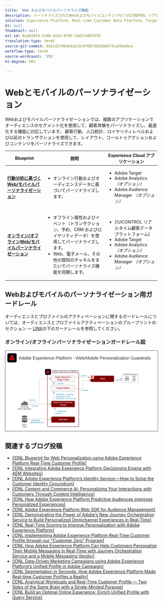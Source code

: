```yaml
---
title: 'Web およびモバイルパーソナライズ機能 '
description: パーソナライズされたWebおよびモバイルコンテンツを[!UICONTROL リアルタイム顧客プロファイル]で配信します。
solution: Experience Platform, Real-time Customer Data Platform, Target, Audience Manager, Analytics, Experience Cloud Services
kt: null
thumbnail: null
exl-id: 8ad028fd-3190-42da-9f46-7e927e8878f8
translation-type: tm+mt
source-git-commit: da21d1796eb9a2c9c0f087d82606874ca55bd4ea
workflow-type: tm+mt
source-wordcount: '255'
ht-degree: 66%

---
```


# Webとモバイルのパーソナライゼーション

Webおよびモバイルパーソナライゼーションでは、複数のアプリケーションでオーディエンスのセグメント化を使用して、顧客体験をパーソナライズし、最適化する機能に対応しています。 顧客行動、人口統計、ロイヤリティレベルおよび以前のトランザクションを使用して、レイアウト、コールトゥアクションおよびコンテンツをパーソナライズできます。

| Blueprint | 説明 | Experience Cloud アプリケーション |
|---|---|---|
| **[行動分析に基づくWeb/モバイルパーソナライゼーション](behavioral.md)** | <ul><li>オンライン行動およびオーディエンスデータに基づいてパーソナライズします。</li></ul> | <ul><li>Adobe Target</li><li>Adobe Analytics *（オプション）*</li><li>Adobe Audience Manager *（オプション）*</li></ul> |
| **[オンライン/オフラインWeb/モバイルパーソナライゼーション](online-offline.md)** | <ul><li>オフライン属性およびイベント（トランザクション、予約、CRM およびロイヤリティデータ）を使用してパーソナライズします。</li><li>Web、電子メール、その他の既知のチャネルをまたいでパーソナライズ機能を同期します。</li></ul> | <ul><li>[!UICONTROL リアルタイム顧客データプラットフォーム]</li><li>Adobe Target</li><li>Adobe Analytics *（オプション）*</li><li>Adobe Audience Manager *（オプション）*</li></ul> |

## Webおよびモバイルのパーソナライゼーション用ガードレール

オーディエンスとプロファイルのアクティベーションに関するガードレールについては、オーディエンスとプロファイルアクティベーションのブループリントのセクション — [LINK](../audience-activation/overview.md)の下のガードレールを参照してください。

### オンライン/オフラインパーソナライゼーションガードレール図

<img src="assets/personalization_guardrails.svg" alt="オンライン/オフラインWebパーソナライゼーションのBlueprintのリファレンスアーキテクチャ" style="border:1px solid #4a4a4a" />

## 関連するブログ投稿

* [[!DNL Blueprint for Web Personalization using Adobe Experience Platform Real-Time Customer Profile]](https://medium.com/adobetech/blueprint-for-web-personalization-using-adobe-experience-platform-real-time-customer-profile-fef2ce7a4b2f)
* [[!DNL Integrating Adobe Experience Platform Decisioning Engine with AEM Websites]](https://jaeness.medium.com/integrating-adobe-experience-platform-decisioning-engine-with-aem-websites-9c222acd12e2)
* [[!DNL Adobe Experience Platform’s Identity Service — How to Solve the Customer Identity Conundrum]](https://medium.com/adobetech/adobe-experience-platforms-identity-service-how-to-solve-the-customer-identity-conundrum-f95e22d16ea9)
* [[!DNL Content and Commerce AI: Personalizing Your Interactions with Customers Through Content Intelligence]](https://medium.com/adobetech/content-and-commerce-ai-personalizing-your-interactions-with-customers-through-content-intelligence-dc182601deab)
* [[!DNL How Adobe Experience Platform Predictive Audiences improves Personalized Experiences]](https://medium.com/adobetech/how-adobe-experience-platform-predictive-audiences-improves-personalized-experiences-1f75a60cb7a3)
* [[!DNL Adobe Experience Platform Web SDK for Audience Management]](https://medium.com/adobetech/adobe-experience-platform-web-sdk-for-audience-management-751fa6d063bc)
* [[!DNL Demonstrating the Power of Adobe’s New Journey Orchestration Service to Build Personalized Omnichannel Experiences in Real-Time]](https://medium.com/adobetech/demonstrating-the-power-of-adobes-new-journey-orchestration-service-to-build-personalized-aa60d88cd34)
* [[!DNL Real-Time Scoring to Improve Personalization with Adobe Experience Platform]](https://medium.com/adobetech/real-time-scoring-to-improve-personalization-with-adobe-experience-platform-78d3a47406f7)
* [[!DNL Implementing Adobe Experience Platform Real-Time Customer Profile through our “Customer Zero” Program]](https://medium.com/adobetech/implementing-adobe-experience-platform-real-time-customer-profile-through-our-customer-zero-32e7cd952896)
* [[!DNL How Adobe Experience Platform Can Help Customers Personalize Their Mobile Messaging in Real-Time with Journey Orchestration Service and a Mobile Messaging Vendor]](https://medium.com/adobetech/how-adobe-experience-platform-helped-a-client-personalize-their-mobile-messaging-in-real-time-with-7d634aefa098)
* [[!DNL Data-Driven Marketing Campaigns using Adobe Experience Platform’s Unified Profile in Adobe Campaign]](https://medium.com/adobetech/data-driven-marketing-campaigns-using-adobe-experience-platforms-unified-profile-in-adobe-campaign-9d9a97e183c4)
* [[!DNL Segmentation in Seconds: How Adobe Experience Platform Made Real-time Customer Profiles a Reality]](https://medium.com/adobetech/segmentation-in-seconds-how-adobe-experience-platform-made-real-time-customer-profiles-a-reality-a7a8552b0847)
* [[!DNL Analytical Workloads and Real-Time Customer Profile — Two Sides of the Same Brain with a Single-Minded Purpose]](https://medium.com/adobetech/analytical-workloads-and-real-time-customer-profile-two-sides-of-the-same-brain-with-a-cdfac85ce8c1)
* [[!DNL Build an Optimal Online Experience: Enrich Unified Profile with Query Service]](https://medium.com/adobetech/build-an-optimal-online-experience-enrich-unified-profile-with-query-service-8027c196ab33)
